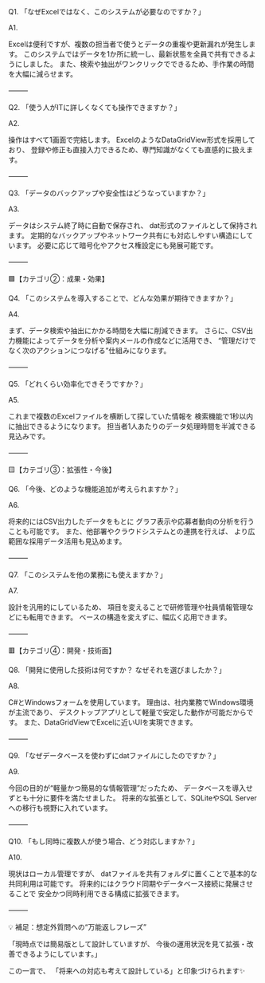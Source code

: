 Q1.
「なぜExcelではなく、このシステムが必要なのですか？」

A1.

Excelは便利ですが、複数の担当者で使うとデータの重複や更新漏れが発生します。
このシステムではデータを1か所に統一し、最新状態を全員で共有できるようにしました。
また、検索や抽出がワンクリックでできるため、手作業の時間を大幅に減らせます。

⸻

Q2.
「使う人がITに詳しくなくても操作できますか？」

A2.

操作はすべて1画面で完結します。
ExcelのようなDataGridView形式を採用しており、
登録や修正も直接入力できるため、専門知識がなくても直感的に扱えます。

⸻

Q3.
「データのバックアップや安全性はどうなっていますか？」

A3.

データはシステム終了時に自動で保存され、
dat形式のファイルとして保持されます。
定期的なバックアップやネットワーク共有にも対応しやすい構造にしています。
必要に応じて暗号化やアクセス権設定にも発展可能です。

⸻

🟩【カテゴリ②：成果・効果】

Q4.
「このシステムを導入することで、どんな効果が期待できますか？」

A4.

まず、データ検索や抽出にかかる時間を大幅に削減できます。
さらに、CSV出力機能によってデータを分析や案内メールの作成などに活用でき、
“管理だけでなく次のアクションにつなげる”仕組みになります。

⸻

Q5.
「どれくらい効率化できそうですか？」

A5.

これまで複数のExcelファイルを横断して探していた情報を
検索機能で1秒以内に抽出できるようになります。
担当者1人あたりのデータ処理時間を半減できる見込みです。

⸻

🟨【カテゴリ③：拡張性・今後】

Q6.
「今後、どのような機能追加が考えられますか？」

A6.

将来的にはCSV出力したデータをもとに
グラフ表示や応募者動向の分析を行うことも可能です。
また、他部署やクラウドシステムとの連携を行えば、
より広範囲な採用データ活用も見込めます。

⸻

Q7.
「このシステムを他の業務にも使えますか？」

A7.

設計を汎用的にしているため、
項目を変えることで研修管理や社員情報管理などにも転用できます。
ベースの構造を変えずに、幅広く応用できます。

⸻

🟥【カテゴリ④：開発・技術面】

Q8.
「開発に使用した技術は何ですか？ なぜそれを選びましたか？」

A8.

C#とWindowsフォームを使用しています。
理由は、社内業務でWindows環境が主流であり、
デスクトップアプリとして軽量で安定した動作が可能だからです。
また、DataGridViewでExcelに近いUIを実現できます。

⸻

Q9.
「なぜデータベースを使わずにdatファイルにしたのですか？」

A9.

今回の目的が“軽量かつ簡易的な情報管理”だったため、
データベースを導入せずとも十分に要件を満たせました。
将来的な拡張として、SQLiteやSQL Serverへの移行も視野に入れています。

⸻

Q10.
「もし同時に複数人が使う場合、どう対応しますか？」

A10.

現状はローカル管理ですが、
datファイルを共有フォルダに置くことで基本的な共同利用は可能です。
将来的にはクラウド同期やデータベース接続に発展させることで
安全かつ同時利用できる構成に拡張できます。

⸻

💡 補足：想定外質問への“万能返しフレーズ”

「現時点では簡易版として設計していますが、
今後の運用状況を見て拡張・改善できるようにしています。」

この一言で、
「将来への対応も考えて設計している」と印象づけられます✨
